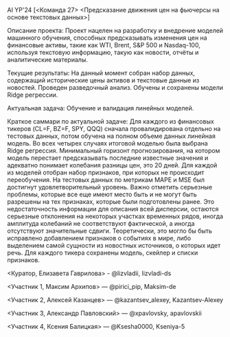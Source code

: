 AI YP'24 [<Команда 27> <Предсказание движения цен на фьючерсы на основе текстовых данных>]

Описание проекта:
Проект нацелен на разработку и внедрение моделей машинного обучения, способных предсказывать изменения цен на финансовые активы, такие как WTI, Brent, S&P 500 и Nasdaq-100, используя текстовую информацию, такую как новости, отчёты и аналитические материалы.  

Текущие результаты:
На данный момент собран набор данных, содержащий исторические цены активов и текстовые данные из новостей. Проведен разведочный анализ. Обучены и сохранены модели Ridge регрессии.

Актуальная задача:
Обучение и валидация линейных моделей.

Краткое саммари по актуальной задаче:
Для каждого из финансовых тикеров (CL=F, BZ=F, SPY, QQQ) сначала провалидирована отдельно на тестовых данных, потом обучена на полном объеме данных линейная модель. Во всех четырех случаях итоговой моделью была выбрана Ridge регрессия. Минимальный горизонт прогнозирования, на котором модель перестает предсказывать последние известные значения и адекватно понимает колебания разницы цен, это 20 дней. Для каждой из моделей отобран набор признаков, при которых не происходит переобучения. На тестовых данных по метрикам MAPE и MSE был достигнут удовлетворительный уровень.
Важно отметить серьезные проблемы, которые все еще имеют место быть и не могут быть разрешены на тех признаках, которые были подготовлены ранее. Это недостаточность информации для описания всей дисперсии, остаются серьезные отклонения на некоторых участках временных рядов, иногда амплитуда колебаний не соответствуют фактической, а иногда отсутствуют значительные сдвиги. Теоретически, это могло бы быть исправлено добавлением признаков о событиях в мире, либо выделением самой сущности из новостных источников, о которых идет речь.
Для каждого тикера сохранены модель, скейлер и списки признаков.

<Куратор, Елизавета Гаврилова> - @lizvladii, lizvladi-ds

<Участник 1, Максим Архипов> — @pirici_pip, Maksim-de

<Участник 2, Алексей Казанцев> — @kazantsev_alexey, Kazantsev-Alexey

<Участник 3, Александр Павловский> — @xpavlovsky, apavlovskii

<Участник 4, Ксения Балицкая> — @Ksesha0000, Kseniya-5

